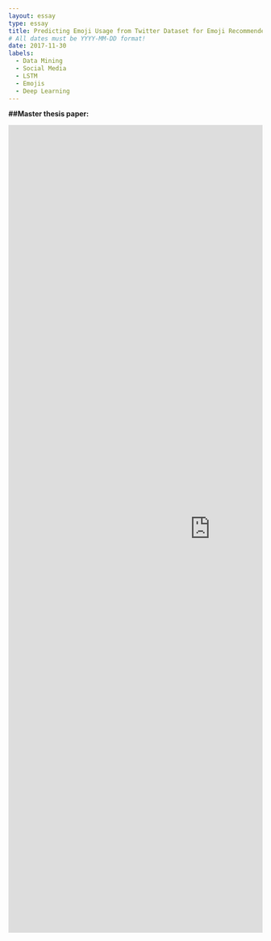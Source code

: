```yaml
---
layout: essay
type: essay
title: Predicting Emoji Usage from Twitter Dataset for Emoji Recommender System
# All dates must be YYYY-MM-DD format!
date: 2017-11-30
labels:
  - Data Mining
  - Social Media
  - LSTM
  - Emojis
  - Deep Learning
---
```


**##Master thesis paper:**
<div style="margin-top: 10px; " class="ui center aligned grid">
    <div class="middle aligned column">
        <embed src="https://Li-JJ.github.io/images/master_thesis.pdf" width="800px" height="1600" />
    </div>
</div>
